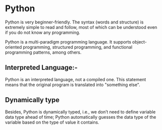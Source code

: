 # Python
Python is very beginner-friendly. The syntax (words and structure) is extremely simple to read and follow, most of which can be understood even if you do not know any programming.

Python is a multi-paradigm programming language. It supports object-oriented programming, structured programming, and functional programming patterns, among others.

## Interpreted Language:-
Python is an interpreted language, not a compiled one. This statement means that the original program is translated into "something else".

## Dynamically type
Besides, Python is dynamically typed, i.e., we don’t need to define variable data type ahead of time; Python automatically guesses the data type of the variable based on the type of value it contains.

